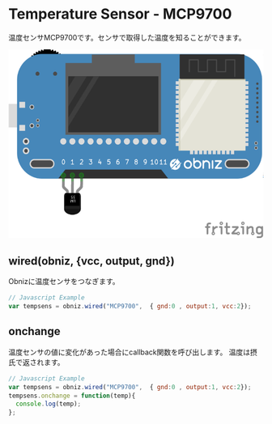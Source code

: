 # Temperature Sensor - MCP9700
温度センサMCP9700です。センサで取得した温度を知ることができます。





![photo of AnalogTempratureSensor](./wired.png)



## wired(obniz, {vcc, output, gnd})
Obnizに温度センサをつなぎます。
```javascript
// Javascript Example
var tempsens = obniz.wired("MCP9700",  { gnd:0 , output:1, vcc:2});
```

## onchange
温度センサの値に変化があった場合にcallback関数を呼び出します。
温度は摂氏で返されます。
```javascript
// Javascript Example
var tempsens = obniz.wired("MCP9700",  { gnd:0 , output:1, vcc:2});
tempsens.onchange = function(temp){
  console.log(temp);
};
```
 